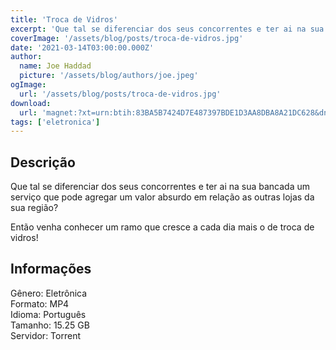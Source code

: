 ```yaml
---
title: 'Troca de Vidros'
excerpt: 'Que tal se diferenciar dos seus concorrentes e ter ai na sua bancada um serviço que pode agregar um valor absurdo em relação as outras lojas da sua região?   Então venha conhecer um ramo que cresce a cada dia mais o de troca de vidros! Informações  Gênero: Eletrônica'
coverImage: '/assets/blog/posts/troca-de-vidros.jpg'
date: '2021-03-14T03:00:00.000Z'
author:
  name: Joe Haddad
  picture: '/assets/blog/authors/joe.jpeg'
ogImage:
  url: '/assets/blog/posts/troca-de-vidros.jpg'
download:
  url: 'magnet:?xt=urn:btih:83BA5B7424D7E487397BDE1D3AA8DBA8A21DC628&dn=Troca%20de%20Vidro%20-%20Compcell&tr=udp%3a%2f%2ftracker.openbittorrent.com%3a80%2fannounce&tr=udp%3a%2f%2ftracker.opentrackr.org%3a1337%2fannounce'
tags: ['eletronica']
---
```

<h2>Descrição</h2>
<p></p><p>Que tal se diferenciar dos seus concorrentes e ter ai na sua bancada um serviço que pode agregar um valor absurdo em relação as outras lojas da sua região? </p><p>Então venha conhecer um ramo que cresce a cada dia mais o de troca de vidros!</p><h2>Informações</h2><p>Gênero: Eletrônica<br/>Formato: MP4<br/>Idioma: Português<br/>Tamanho: 15.25 GB<br/>Servidor: Torrent</p>